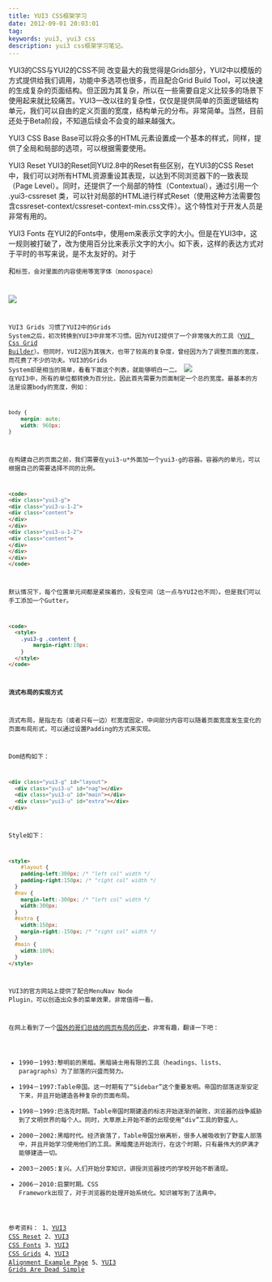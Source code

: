 ```yaml
---
title: YUI3 CSS框架学习
date: 2012-09-01 20:03:01
tag: 
keywords: yui3, yui3 css
description: yui3 css框架学习笔记。
---
```



YUI3的CSS与YUI2的CSS不同
改变最大的我觉得是Grids部分，YUI2中以模版的方式提供给我们调用，功能中多选项也很多，而且配合Grid Build Tool，可以快速的生成复杂的页面结构。但正因为其复杂，所以在一些需要自定义比较多的场景下使用起来就比较痛苦。YUI3一改以往的复杂性，仅仅是提供简单的页面逻辑结构单元，我们可以自由的定义页面的宽度，结构单元的分布。非常简单。当然，目前还处于Beta阶段，不知道后续会不会变的越来越强大。

YUI3 CSS Base
Base可以将众多的HTML元素设置成一个基本的样式，同样，提供了全局和局部的选项，可以根据需要使用。

YUI3 Reset
YUI3的Reset同YUI2.8中的Reset有些区别，在YUI3的CSS Reset中，我们可以对所有HTML资源重设其表现，以达到不同浏览器下的一致表现（Page Level）。同时，还提供了一个局部的特性（Contextual），通过引用一个 .yui3-cssreset 类，可以针对局部的HTML进行样式Reset（使用这种方法需要包含cssreset-context/cssreset-context-min.css文件）。这个特性对于开发人员是非常有用的。

YUI3 Fonts
在YUI2的Fonts中，使用em来表示文字的大小。但是在YUI3中，这一规则被打破了，改为使用百分比来表示文字的大小。如下表，这样的表达方式对于平时的书写来说，是不太友好的。对于<pre>和<code>标签，会对里面的内容使用等宽字体（monospace）

![](/20120901-yui3/201209012004565.png)

YUI3 Grids
习惯了YUI2中的Grids System之后，初次转换到YUI3中非常不习惯。因为YUI2提供了一个非常强大的工具（[YUI Css Grid Builder](http://developer.yahoo.com/yui/grids/builder/)）。但同时，YUI2因为其强大，也带了较高的复杂度，曾经因为为了调整页面的宽度，而花费了不少的功夫。YUI3的Grids System却是相当的简单，看看下面这个列表，就能够明白一二。
![](/20120901-yui3/20120901200459231.png)
在YUI3中，所有的单位都转换为百分比，因此首先需要为页面制定一个总的宽度。最基本的方法是设置body的宽度，例如：
```css
body {
	margin: auto;
	width: 960px;
}
```

在构建自己的页面之前，我们需要在yui3-u*外面加一个yui3-g的容器。容器内的单元，可以根据自己的需要选择不同的比例。
```html
<code>
<div class="yui3-g">
<div class="yui3-u-1-2">
<div class="content">
</div>
</div>
<div class="yui3-u-1-2">
<div class="content">
</div>
</div>
</div>
</code>
```

默认情况下，每个位置单元间都是紧挨着的，没有空间（这一点与YUI2也不同）。但是我们可以手工添加一个Gutter。
```html
<code>
  <style>
    .yui3-g .content {
	    margin-right:10px;
    }
  </style>
</code>
```

**流式布局的实现方式**

流式布局，是指左右（或者只有一边）栏宽度固定，中间部分内容可以随着页面宽度发生变化的页面布局形式，可以通过设置Padding的方式来实现。

Dom结构如下：
```html
<div class="yui3-g" id="layout">
  <div class="yui3-u" id="nag"></div>
  <div class="yui3-u" id="main"></div>
  <div class="yui3-u" id="extra"></div>
</div>
```

Style如下：
```html
<style>
	#layout {
  	padding-left:300px; /* "left col" width */
  	padding-right:150px; /* "right col" width */
  }
  #nav {
  	margin-left:-300px; /* "left col" width */
  	width:300px;
  }
  #extra {
  	width:150px;
  	margin-right:-150px; /* "right col" width */
  }
  #main {
  	width:100%;
  }
</style>
```

YUI3的官方网站上提供了配合MenuNav Node Plugin，可以创造出众多的菜单效果，非常值得一看。

在网上看到了一个[国外的哥们总结的网页布局的历史](http://www.goer.org/Journal/2010/10/yui_3_grids_are_dead_simple.html)，非常有趣，翻译一下吧：


* 1990－1993:黎明前的黑暗。黑暗骑士用有限的工具（headings、lists、paragraphs）为了部落的兴盛而努力。
* 1994－1997:Table帝国。这一时期有了“Sidebar”这个重要发明。帝国的部落逐渐安定下来，并且开始建造各种复杂的页面布局。
* 1998－1999:巴洛克时期。Table帝国时期建造的标志开始逐渐的破败，浏览器的战争威胁到了文明世界的每个人。同时，大草原上开始不断的出现使用“div”工具的野蛮人。
* 2000－2002:黑暗时代。经济衰落了，Table帝国分崩离析，很多人被吸收到了野蛮人部落中，并且开始学习使用他们的工具。黑暗魔法开始流行，在这个时期，只有最伟大的萨满才能够建造一切。
* 2003－2005:复兴。人们开始分享知识，讲授浏览器技巧的学校开始不断涌现。
* 2006－2010:启蒙时期。CSS Framework出现了，对于浏览器的处理开始系统化。知识被写到了法典中。


参考资料：
1、[YUI3 CSS Reset](http://yuilibrary.com/yui/docs/cssreset/)
2、[YUI3 CSS Fonts](http://yuilibrary.com/yui/docs/cssfonts/)
3、[YUI3 CSS Grids](http://yuilibrary.com/yui/docs/cssgrids/)
4、[YUI3 Alignment Example Page](http://yuilibrary.com/yui/docs/cssgrids/cssgrids-align-example.html)
5、[YUI3 Grids Are Dead Simple](http://www.goer.org/Journal/2010/10/yui_3_grids_are_dead_simple.html)
